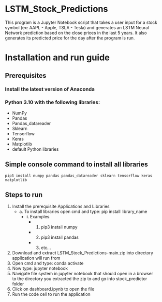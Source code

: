 # LSTM_Stock_Predictions
This program is a Jupyter Notebook script that takes a user input for a stock symbol
(ex: AAPL - Apple, TSLA - Tesla) and generates an LSTM Neural Network prediction based on
the close prices in the last 5 years. It also generates its predicted price for the day after
the program is run.

# Installation and run guide
## Prerequisites
### Install the latest version of Anaconda
### Python 3.10 with the following libraries: 
- NumPy
- Pandas
- Pandas_datareader 
- Sklearn
- Tensorflow 
- Keras
- Matplotlib
- default Python libraries

## Simple console command to install all libraries
	pip3 install numpy pandas pandas_datareader sklearn tensorflow keras matplotlib
## Steps to run
1. Install the prerequisite Applications and Libraries
	- a. To install libraries open cmd and type: pip install library_name
		- i. Examples
			- 1. pip3 install numpy
			- 2. pip3 install pandas
			- 3. etc...
2. Download and extract LSTM_Stock_Predictions-main.zip into directory application will run from
3. Open cmd and type: conda activate
4. Now type: jupyter notebook
5. Navigate file system in jupyter notebook that should open in a browser 
    to the directory you extracted the zip to and go into stock_predictor folder
6. Click on dashboard.ipynb to open the file
7. Run the code cell to run the application
